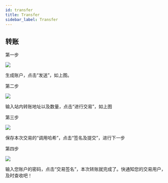 ```yaml
---
id: transfer
title: Transfer
sidebar_label: Transfer
---
```


## 转账

第一步

![](assets/build/47.png)

生成账户，点击“发送”，如上图。

第二步

![](assets/build/48.png)

输入站内转账地址以及数量，点击“进行交易”，如上图

第三步

![](assets/build/49.png)


保存本次交易的“调用哈希”，点击“签名及提交”，进行下一步


第四步

![](assets/build/50.png)

输入您账户的密码，点击“交易签名”，本次转账就完成了。快通知您的交易用户，及时查收吧！
